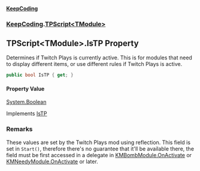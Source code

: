 #### [KeepCoding](index.md 'index')
### [KeepCoding](KeepCoding.md 'KeepCoding').[TPScript&lt;TModule&gt;](KeepCoding_TPScript_TModule_.md 'KeepCoding.TPScript&lt;TModule&gt;')
## TPScript&lt;TModule&gt;.IsTP Property
Determines if Twitch Plays is currently active. This is for modules that need to display different items, or use different rules if Twitch Plays is active.  
```csharp
public bool IsTP { get; }
```
#### Property Value
[System.Boolean](https://docs.microsoft.com/en-us/dotnet/api/System.Boolean 'System.Boolean')

Implements [IsTP](KeepCoding_ITP_IsTP.md 'KeepCoding.ITP.IsTP')  
### Remarks
These values are set by the Twitch Plays mod using reflection. This field is set in `Start()`, therefore there's no guarantee that it'll be available there, the field must be first accessed in a delegate in [KMBombModule.OnActivate](https://docs.microsoft.com/en-us/dotnet/api/KMBombModule.OnActivate 'KMBombModule.OnActivate') or [KMNeedyModule.OnActivate](https://docs.microsoft.com/en-us/dotnet/api/KMNeedyModule.OnActivate 'KMNeedyModule.OnActivate') or later.  
